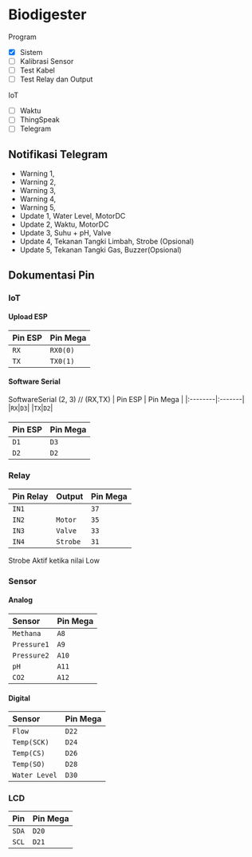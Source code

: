# Biodigester
Program
 - [X] Sistem
 - [ ] Kalibrasi Sensor
 - [ ] Test Kabel
 - [ ] Test Relay dan Output

IoT
  - [ ] Waktu
  - [ ] ThingSpeak
  - [ ] Telegram

## Notifikasi Telegram
- Warning 1,
- Warning 2,
- Warning 3,
- Warning 4,
- Warning 5,
- Update 1, Water Level, MotorDC
- Update 2, Waktu, MotorDC
- Update 3, Suhu + pH, Valve
- Update 4, Tekanan Tangki Limbah, Strobe (Opsional)
- Update 5, Tekanan Tangki Gas, Buzzer(Opsional)

## Dokumentasi Pin

### IoT
#### Upload ESP
| Pin ESP | Pin Mega |
|:--------|:-------|
|`RX`|`RX0(0)`|
|`TX`|`TX0(1)`|

#### Software Serial
SoftwareSerial (2, 3) // (RX,TX)
| Pin ESP | Pin Mega |
|:--------|:-------|
|`RX`|`D3`|
|`TX`|`D2`|

####
| Pin ESP | Pin Mega |
|:--------|:-------|
|`D1`|`D3`|
|`D2`|`D2`|

### Relay

| Pin Relay | Output | Pin Mega| 
|:--------|:------- |:-------|
|`IN1`|` `|`37`|
|`IN2`|`Motor`|`35`|
|`IN3`|`Valve`|`33`|
|`IN4`|`Strobe`|`31`|

Strobe Aktif ketika nilai Low

### Sensor
#### Analog
| Sensor | Pin Mega |
|:------- |:-------|
|`Methana`|`A8`|
|`Pressure1`|`A9`|
|`Pressure2`|`A10`|
|`pH`|`A11`|
|`CO2`|`A12`|

#### Digital
| Sensor | Pin Mega |
|:------- |:-------|
|`Flow`|`D22`|
|`Temp(SCK)`|`D24`|
|`Temp(CS)`|`D26`|
|`Temp(SO)`|`D28`|
|`Water Level`|`D30`|

### LCD
| Pin | Pin Mega |
|:------- |:-------|
|`SDA`|`D20`|
|`SCL`|`D21`|
